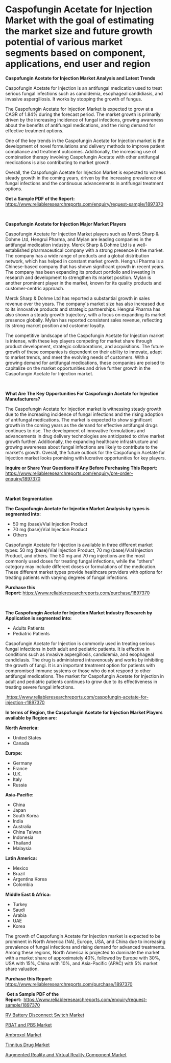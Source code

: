 <p><h1>Caspofungin Acetate for Injection Market with the goal of estimating the market size and future growth potential of various market segments based on component, applications, end user and region</h1></p><p><strong>Caspofungin Acetate for Injection Market Analysis and Latest Trends</strong></p>
<p><p>Caspofungin Acetate for Injection is an antifungal medication used to treat serious fungal infections such as candidemia, esophageal candidiasis, and invasive aspergillosis. It works by stopping the growth of fungus.</p><p>The Caspofungin Acetate for Injection Market is expected to grow at a CAGR of 1.84% during the forecast period. The market growth is primarily driven by the increasing incidence of fungal infections, growing awareness about the benefits of antifungal medications, and the rising demand for effective treatment options.</p><p>One of the key trends in the Caspofungin Acetate for Injection market is the development of novel formulations and delivery methods to improve patient compliance and treatment outcomes. Additionally, the increasing use of combination therapy involving Caspofungin Acetate with other antifungal medications is also contributing to market growth.</p><p>Overall, the Caspofungin Acetate for Injection Market is expected to witness steady growth in the coming years, driven by the increasing prevalence of fungal infections and the continuous advancements in antifungal treatment options.</p></p>
<p><strong>Get a Sample PDF of the Report:&nbsp;</strong> <a href="https://www.reliableresearchreports.com/enquiry/request-sample/1897370">https://www.reliableresearchreports.com/enquiry/request-sample/1897370</a></p>
<p>&nbsp;</p>
<p><strong>Caspofungin Acetate for Injection Major Market Players</strong></p>
<p><p>Caspofungin Acetate for Injection Market players such as Merck Sharp & Dohme Ltd, Hengrui Pharma, and Mylan are leading companies in the antifungal medication industry. Merck Sharp & Dohme Ltd is a well-established pharmaceutical company with a strong presence in the market. The company has a wide range of products and a global distribution network, which has helped in constant market growth. Hengrui Pharma is a Chinese-based company that has shown significant growth in recent years. The company has been expanding its product portfolio and investing in research and development to strengthen its market position. Mylan is another prominent player in the market, known for its quality products and customer-centric approach.</p><p>Merck Sharp & Dohme Ltd has reported a substantial growth in sales revenue over the years. The company's market size has also increased due to its innovative products and strategic partnerships. Hengrui Pharma has also shown a steady growth trajectory, with a focus on expanding its market presence globally. Mylan has reported consistent sales revenue, reflecting its strong market position and customer loyalty. </p><p>The competitive landscape of the Caspofungin Acetate for Injection market is intense, with these key players competing for market share through product development, strategic collaborations, and acquisitions. The future growth of these companies is dependent on their ability to innovate, adapt to market trends, and meet the evolving needs of customers. With a growing demand for antifungal medications, these companies are poised to capitalize on the market opportunities and drive further growth in the Caspofungin Acetate for Injection market.</p></p>
<p>&nbsp;</p>
<p><strong>What Are The Key Opportunities For Caspofungin Acetate for Injection Manufacturers?</strong></p>
<p><p>The Caspofungin Acetate for Injection market is witnessing steady growth due to the increasing incidence of fungal infections and the rising adoption of antifungal medications. The market is expected to show significant growth in the coming years as the demand for effective antifungal drugs continues to rise. The development of innovative formulations and advancements in drug delivery technologies are anticipated to drive market growth further. Additionally, the expanding healthcare infrastructure and growing awareness about fungal infections are likely to contribute to the market's growth. Overall, the future outlook for the Caspofungin Acetate for Injection market looks promising with lucrative opportunities for key players.</p></p>
<p><strong>Inquire or Share Your Questions If Any Before Purchasing This Report:</strong> <a href="https://www.reliableresearchreports.com/enquiry/pre-order-enquiry/1897370">https://www.reliableresearchreports.com/enquiry/pre-order-enquiry/1897370</a></p>
<p>&nbsp;</p>
<p><strong>Market Segmentation</strong></p>
<p><strong>The Caspofungin Acetate for Injection Market Analysis by types is segmented into:</strong></p>
<p><ul><li>50 mg (base)/Vial Injection Product</li><li>70 mg (base)/Vial Injection Product</li><li>Others</li></ul></p>
<p><p>Caspofungin Acetate for Injection is available in three different market types: 50 mg (base)/Vial Injection Product, 70 mg (base)/Vial Injection Product, and others. The 50 mg and 70 mg injections are the most commonly used doses for treating fungal infections, while the "others" category may include different doses or formulations of the medication. These different market types provide healthcare providers with options for treating patients with varying degrees of fungal infections.</p></p>
<p><strong>Purchase this Report:&nbsp;</strong><a href="https://www.reliableresearchreports.com/purchase/1897370">https://www.reliableresearchreports.com/purchase/1897370</a></p>
<p>&nbsp;</p>
<p><strong>The Caspofungin Acetate for Injection Market Industry Research by Application is segmented into:</strong></p>
<p><ul><li>Adults Patients</li><li>Pediatric Patients</li></ul></p>
<p><p>Caspofungin Acetate for Injection is commonly used in treating serious fungal infections in both adult and pediatric patients. It is effective in conditions such as invasive aspergillosis, candidemia, and esophageal candidiasis. The drug is administered intravenously and works by inhibiting the growth of fungi. It is an important treatment option for patients with compromised immune systems or those who do not respond to other antifungal medications. The market for Caspofungin Acetate for Injection in adult and pediatric patients continues to grow due to its effectiveness in treating severe fungal infections.</p></p>
<p><a href="https://www.reliableresearchreports.com/caspofungin-acetate-for-injection-r1897370">&nbsp;https://www.reliableresearchreports.com/caspofungin-acetate-for-injection-r1897370</a></p>
<p><strong>In terms of Region, the Caspofungin Acetate for Injection Market Players available by Region are:</strong></p>
<p>
    <p> <strong> North America: </strong>
        <ul>
            <li>United States</li>
            <li>Canada</li>
        </ul>
        </p> 
    <p> <strong> Europe: </strong>
        <ul>
            <li>Germany</li>
            <li>France</li>
            <li>U.K.</li>
            <li>Italy</li>
            <li>Russia</li>
        </ul>
        </p> 
    <p> <strong> Asia-Pacific: </strong>
        <ul>
            <li>China</li>
            <li>Japan</li>
            <li>South Korea</li>
            <li>India</li>
            <li>Australia</li>
            <li>China Taiwan</li>
            <li>Indonesia</li>
            <li>Thailand</li>
            <li>Malaysia</li>
        </ul>
        </p> 
    <p> <strong> Latin America: </strong>
        <ul>
            <li>Mexico</li>
            <li>Brazil</li>
            <li>Argentina Korea</li>
            <li>Colombia</li>
        </ul>
        </p> 
    <p> <strong> Middle East & Africa: </strong>
        <ul>
            <li>Turkey</li>
            <li>Saudi</li>
            <li>Arabia</li>
            <li>UAE</li>
            <li>Korea</li>
        </ul>
    </p>
    </p>
<p><p>The growth of Caspofungin Acetate for Injection market is expected to be prominent in North America (NA), Europe, USA, and China due to increasing prevalence of fungal infections and rising demand for advanced treatments. Among these regions, North America is projected to dominate the market with a market share of approximately 40%, followed by Europe with 30%, USA with 15%, China with 10%, and Asia-Pacific (APAC) with 5% market share valuation.</p></p>
<p><strong>Purchase this Report: </strong><a href="https://www.reliableresearchreports.com/purchase/1897370">https://www.reliableresearchreports.com/purchase/1897370</a></p>
<p>&nbsp;<strong>Get a Sample PDF of the Report:&nbsp;&nbsp;</strong><a href="https://www.reliableresearchreports.com/enquiry/request-sample/1897370">https://www.reliableresearchreports.com/enquiry/request-sample/1897370</a></p>
<p><strong></strong></p>
<p><p><a href="https://www.linkedin.com/pulse/rv-battery-disconnect-switchnbspmarket-focuses-market-share-iomif">RV Battery Disconnect Switch Market</a></p><p><a href="https://issuu.com/reportprime-2/docs/pbat-and-pbs-market-size-2030.pptx">PBAT and PBS Market</a></p><p><a href="https://github.com/mancsybtousav/Market-Research-Report-List-2/blob/main/ambroxol-market.md">Ambroxol Market</a></p><p><a href="https://github.com/josesg55/Market-Research-Report-List-2/blob/main/tinnitus-drug-market.md">Tinnitus Drug Market</a></p><p><a href="https://www.linkedin.com/pulse/decoding-augmented-reality-virtual-component-market-metrics-n2ame">Augmented Reality and Virtual Reality Component Market</a></p></p>